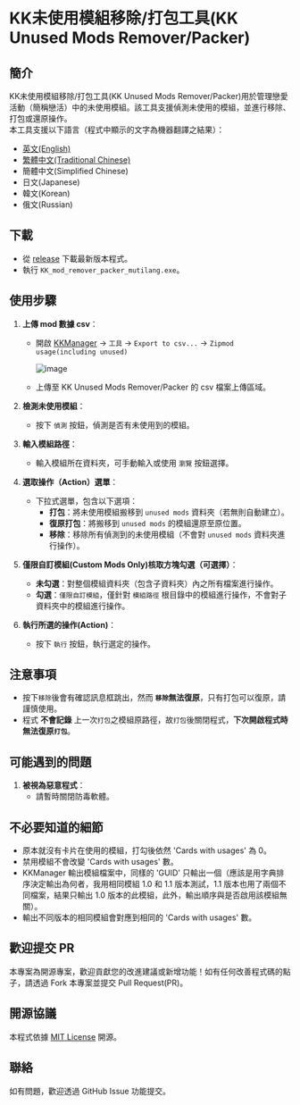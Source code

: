 # KK未使用模組移除/打包工具(KK Unused Mods Remover/Packer)

## 簡介
KK未使用模組移除/打包工具(KK Unused Mods Remover/Packer)用於管理戀愛活動（簡稱戀活）中的未使用模組。該工具支援偵測未使用的模組，並進行移除、打包或還原操作。  
本工具支援以下語言（程式中顯示的文字為機器翻譯之結果）：  
- [英文(English)](README.en.md)  
- [繁體中文(Traditional Chinese)](README.zh-TW.md)  
- 簡體中文(Simplified Chinese)  
- 日文(Japanese)  
- 韓文(Korean)  
- 俄文(Russian)  

## 下載
- 從 [release](https://github.com/KKUnusedModsRemoverPacker/releases) 下載最新版本程式。  
- 執行 `KK_mod_remover_packer_mutilang.exe`。

## 使用步驟
1. **上傳 mod 數據 csv**：
   - 開啟 [KKManager](https://github.com/IllusionMods/KKManager) -> `工具` -> `Export to csv...` -> `Zipmod usage(including unused)`
     
     ![image](https://github.com/user-attachments/assets/38dfa3fd-14dd-459d-aef7-94d38aea2841)  
   - 上傳至 KK Unused Mods Remover/Packer 的 csv 檔案上傳區域。

2. **檢測未使用模組**：
   - 按下 `偵測` 按鈕，偵測是否有未使用到的模組。

3. **輸入模組路徑**：
   - 輸入模組所在資料夾，可手動輸入或使用 `瀏覽` 按鈕選擇。

4. **選取操作（Action）選單**：
   - 下拉式選單，包含以下選項：
     - **打包**：將未使用模組搬移到 `unused mods` 資料夾（若無則自動建立）。
     - **復原打包**：將搬移到 `unused mods` 的模組還原至原位置。
     - **移除**：移除所有偵測到的未使用模組（不會對 `unused mods` 資料夾進行操作）。

5. **僅限自訂模組(Custom Mods Only)核取方塊勾選（可選擇）**：
   - **未勾選**：對整個模組資料夾（包含子資料夾）內之所有檔案進行操作。
   - **勾選**：`僅限自訂模組`，僅針對 `模組路徑` 根目錄中的模組進行操作，不會對子資料夾中的模組進行操作。

6. **執行所選的操作(Action)**：
   - 按下 `執行` 按鈕，執行選定的操作。
  
## 注意事項
  - 按下`移除`後會有確認訊息框跳出，然而 **`移除`無法復原**，只有打包可以復原，請謹慎使用。
  - 程式 **不會記錄** 上一次`打包`之模組原路徑，故`打包`後關閉程式，**下次開啟程式時無法復原`打包`**。

## 可能遇到的問題
1. **被視為惡意程式**：
   - 請暫時關閉防毒軟體。

## 不必要知道的細節
  - 原本就沒有卡片在使用的模組，打勾後依然 'Cards with usages' 為 0。
  - 禁用模組不會改變 'Cards with usages' 數。
  - KKManager 輸出模組檔案中，同樣的 'GUID' 只輸出一個（應該是用字典排序決定輸出為何者，我用相同模組 1.0 和 1.1 版本測試，1.1 版本也用了兩個不同檔案，結果只輸出 1.0 版本的此模組，此外，輸出順序與是否啟用該模組無關）。
  - 輸出不同版本的相同模組會對應到相同的 'Cards with usages' 數。

## 歡迎提交 PR
本專案為開源專案，歡迎貢獻您的改進建議或新增功能！如有任何改善程式碼的點子，請透過 Fork 本專案並提交 Pull Request(PR)。  

## 開源協議
本程式依據 [MIT License](https://opensource.org/licenses/MIT) 開源。

## 聯絡
如有問題，歡迎透過 GitHub Issue 功能提交。
